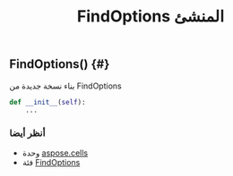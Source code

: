 ﻿---
title: FindOptions المنشئ
second_title: Aspose.Cells for Python via .NET API المراجع
description:
type: docs
weight: 10
url: /ar/python-net/aspose.cells/findoptions/__init__/
is_root: false
---
##  FindOptions() {#}
بناء نسخة جديدة من FindOptions



```python
def __init__(self):
    ...
```





###  أنظر أيضا
* وحدة [aspose.cells](../../)
* فئة [FindOptions](/cells/ar/python-net/aspose.cells/findoptions)

